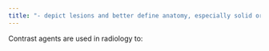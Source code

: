 ```yaml
---
title: "- depict lesions and better define anatomy, especially solid organs and blood vessels."
---
```

Contrast agents are used in radiology to:

